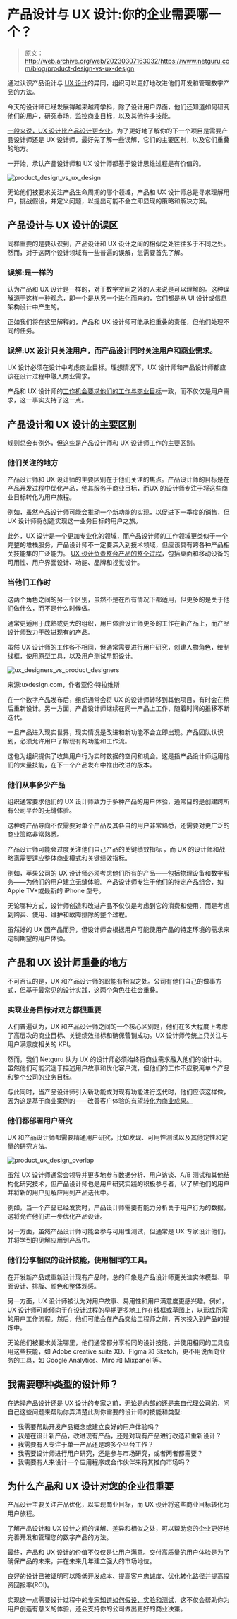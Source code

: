 # 产品设计与 UX 设计:你的企业需要哪一个？

> 原文：<http://web.archive.org/web/20230307163032/https://www.netguru.com/blog/product-design-vs-ux-design>

 通过认识产品设计与 [UX 设计](http://web.archive.org/web/20221209135605/https://www.netguru.com/glossary/ux-design)的异同，组织可以更好地改进他们开发和管理数字产品的方法。

今天的设计师已经发展得越来越跨学科，除了设计用户界面，他们还知道如何研究他们的用户，研究市场，监控商业目标，以及其他许多技能。

[一般来说，UX 设计比产品设计更专业](/web/20221209135605/https://www.netguru.com/services/ux-consulting)。为了更好地了解你的下一个项目是需要产品设计师还是 UX 设计师，最好先了解一些误解，它们的主要区别，以及它们重叠的地方。

一开始，承认产品设计师和 UX 设计师都基于设计思维过程是有价值的。

![product_design_vs_ux_design](img/e4b2ebfe3e5627ac84bf9cb1bd17e73d.png)

无论他们被要求关注产品生命周期的哪个领域，产品和 UX 设计师总是寻求理解用户，挑战假设，并定义问题，以提出可能不会立即显现的策略和解决方案。

## 产品设计与 UX 设计的误区

同样重要的是要认识到，产品设计和 UX 设计之间的相似之处往往多于不同之处。然而，对于这两个设计领域有一些普遍的误解，您需要首先了解。

### 误解:是一样的

认为产品和 UX 设计是一样的，对于数字空间之外的人来说是可以理解的。这种误解源于这样一种观念，即一个是从另一个进化而来的，它们都是从 UI 设计或信息架构设计中产生的。

正如我们将在这里解释的，产品和 UX 设计师可能承担重叠的责任，但他们处理不同的任务。

### 误解:UX 设计只关注用户，而产品设计同时关注用户和商业需求。

UX 设计必须在设计中考虑商业目标。理想情况下，UX 设计师和产品设计师都应该在设计过程中融入商业需求。

产品和 UX 设计师的[工作机会要求他们的工作与商业目标](http://web.archive.org/web/20221209135605/https://uxdesign.cc/the-clear-cut-difference-between-ux-design-and-product-design-explained-74350b34cdda#:~:text=Multiple%20camps%20have%20attempted%20to,business%20needs%20and%20user%20needs.)一致，而不仅仅是用户需求，这一事实支持了这一点。

## 产品设计和 UX 设计的主要区别

规则总会有例外，但这些是产品设计师和 UX 设计师工作的主要区别。

### 他们关注的地方

产品设计师和 UX 设计师的主要区别在于他们关注的焦点。产品设计师的目标是在产品开发过程中优化产品，使其服务于商业目标，而UX 的设计师专注于将这些商业目标转化为用户旅程。

例如，虽然产品设计师可能会推动一个新功能的实现，以促进下一季度的销售，但 UX 设计师将创造实现这一业务目标的用户之旅。

此外，UX 设计是一个更加专业化的领域，而产品设计师的工作领域更类似于一个完整的堆栈服务，产品设计师不一定要深入到技术领域，但应该具有跨各种产品相关技能集的广泛能力。 [UX 设计负责整合产品的整个过程](http://web.archive.org/web/20221209135605/https://www.interaction-design.org/literature/topics/ux-design)，包括桌面和移动设备的可用性、用户界面设计、功能、品牌和视觉设计。

### 当他们工作时

这两个角色之间的另一个区别，虽然不是在所有情况下都适用，但更多的是关于他们做什么，而不是什么时候做。

通常更适用于成熟或更大的组织，用户体验设计师更多的工作在新产品上，而产品设计师致力于改进现有的产品。

虽然 UX 设计师的工作各不相同，但通常需要进行用户研究，创建人物角色，绘制线框，使用原型工具，以及用户测试早期设计。

![ux_designers_vs_product_designers](img/f643e3eb6d643831c7ed16a5c00390f5.png)

来源:uxdesign.com，作者亚伦·特拉维斯

在一个数字产品发布后，组织通常会将 UX 的设计师转移到其他项目，有时会在稍后重新设计。另一方面，产品设计师继续在同一产品上工作，随着时间的推移不断迭代。

一旦产品进入现实世界，现实情况是改进和新功能不会立即出现。产品团队认识到，必须允许用户了解现有的功能和工作流。

这也为组织提供了收集用户行为实时数据的空间和机会。这是指产品设计师运用他们的大量技能，在下一个产品发布中推出改进的版本。

### 他们从事多少产品

组织通常要求他们的 UX 设计师致力于多种产品的用户体验，通常目的是创建跨所有公司平台的无缝体验。

这种跨产品导向不仅需要对单个产品及其各自的用户非常熟悉，还需要对更广泛的商业策略非常熟悉。

产品设计师可能会过度关注他们自己产品的关键绩效指标 ，而 UX 的设计师和战略家需要适应整体商业模式和关键绩效指标。

例如，苹果公司的 UX 设计师必须考虑他们所有的产品——包括物理设备和数字服务——为他们的用户建立无缝体验。产品设计师专注于他们的特定产品组合，如 Apple TV+或最新的 iPhone 型号。

无论哪种方式，设计师创造和改进产品不仅仅是考虑到它的消费和使用，而是考虑到购买、使用、维护和故障排除的整个过程。

虽然好的 UX 因产品而异，但设计师会根据用户可能使用产品的特定环境的需求来定制期望的用户体验。

## 产品和 UX 设计师重叠的地方

不可否认的是，UX 和产品设计师的职能有相似之处。公司有他们自己的做事方式，但基于最常见的设计实践，这两个角色往往会重叠。

### 实现业务目标对双方都很重要

人们普遍认为，UX 和产品设计师之间的一个核心区别是，他们在多大程度上考虑了高层次的商业目标、关键绩效指标和确保营销成功。UX 设计师传统上只关注与用户满意度相关的 KPI。

然而，我们 Netguru 认为 UX 的设计师必须始终将商业需求融入他们的设计中。虽然他们可能沉迷于描述用户故事和优化客户流，但他们的工作不应脱离单个产品和整个公司的业务目标。

与此同时，当产品设计师引入新功能或对现有功能进行迭代时，他们应该这样做，因为这是基于商业案例的——改善客户体验的[有望转化为商业成果。](/web/20221209135605/https://www.netguru.com/blog/user-experience-mobile-commerce-app)

### 他们都部署用户研究

UX 和产品设计师都需要精通用户研究，比如发现、可用性测试以及其他定性和定量的研究方法。

![product_ux_design_overlap](img/53786f33db62cf30998e04b0645c0be5.png)

虽然 UX 设计师通常会领导并更多地参与数据分析、用户访谈、A/B 测试和其他结构化研究技术，但产品设计师也是用户研究实践的积极参与者，以了解他们的用户并将新的用户见解应用到产品迭代中。

例如，当一个产品已经发货时，产品设计师需要有能力分析关于用户行为的数据，这将允许他们进一步优化产品设计。

另一方面，虽然产品设计师可能会参与可用性测试，但通常是 UX 专家设计他们，并将学到的见解应用到产品中。

### 他们分享相似的设计技能，使用相同的工具。

在开发新产品或重新设计现有产品时，总的印象是产品设计师更关注实体模型、平面设计、排版、颜色和整体观感。

另一方面，UX 设计师被认为对用户故事、易用性和用户满意度更感兴趣。例如，UX 设计师可能倾向于在设计过程的早期更多地工作在线框或草图上，以形成所需的用户工作流程。然后，他们可能会在产品交给工程师之前，再次投入到产品的提炼中。

无论他们被要求关注哪里，他们通常都分享相同的设计技能，并使用相同的工具应用这些技能，如 Adobe creative suite XD、Figma 和 Sketch，更不用说面向业务的工具，如 Google Analytics、Miro 和 Mixpanel 等。

## 我需要哪种类型的设计师？

在选择产品设计还是 UX 设计的专家之前，[无论是内部的还是来自代理公司的](http://web.archive.org/web/20221209135605/https://www.netguru.com/blog/find-top-ux-design-agency)，问自己这些问题来帮助你弄清楚此刻你需要的设计师的技能和类型:

*   我需要帮助开发产品概念或建立良好的用户体验吗？
*   我是在设计新产品，改进现有产品，还是对现有产品进行改造和重新设计？
*   我需要有人专注于单一产品还是跨多个平台工作？
*   我需要设计师进行用户研究，还是参与市场研究，或者两者都需要？
*   我需要有人来设计一个应用程序或合作伙伴来将其推向市场吗？

## 为什么产品和 UX 设计对您的企业很重要

产品设计主要关注产品优化，以实现商业目标，而 UX 设计将这些商业目标转化为用户旅程。

了解产品设计和 UX 设计之间的误解、差异和相似之处，可以帮助您的企业更好地完善开发和管理您的数字产品的方法。

最终，产品和 UX 设计的价值不仅仅是让用户满意。交付高质量的用户体验是为了确保产品的未来，并在未来几年建立强大的市场地位。

良好的设计已被证明可以降低开发成本、提高客户忠诚度、优化转化路径并提高投资回报率(ROI)。

实现这一点需要设计过程中的[专家知道如何假设、实验和测试](http://web.archive.org/web/20221209135605/https://www.netguru.com/services/ux-design)，这不仅会帮助你为用户创造有意义的体验，还会支持你的公司做出更好的商业决策。
